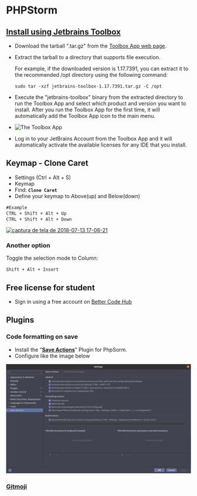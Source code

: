 # PHPStorm

## [Install using Jetbrains Toolbox](https://www.jetbrains.com/help/phpstorm/installation-guide.html#toolbox)

* Download the tarball ".tar.gz" from the [Toolbox App web page](https://www.jetbrains.com/toolbox/app/).
* Extract the tarball to a directory that supports file execution.

  For example, if the downloaded version is 1.17.7391, you can extract it to the recommended /opt directory using the following command:

  ```text
  sudo tar -xzf jetbrains-toolbox-1.17.7391.tar.gz -C /opt
  ```

* Execute the "jetbrains-toolbox" binary from the extracted directory to run the Toolbox App and select which product and version you want to install. After you run the Toolbox App for the first time, it will automatically add the Toolbox App icon to the main menu.
* ![The Toolbox App](https://www.jetbrains.com/help/img/idea/2020.3/ps_toolbox_app_lin.png)
* Log in to your JetBrains Account from the Toolbox App and it will automatically activate the available licenses for any IDE that you install.

## Keymap - Clone Caret

* Settings  \(Ctrl + Alt + S\)
* Keymap 
* Find: **`Clone Caret`**
* Define your keymap to Above\(up\) and Below\(down\)

```text
#Example
CTRL + Shift + Alt + Up
CTRL + Shift + Alt + Down
```

[![captura de tela de 2018-07-13 17-06-21](https://user-images.githubusercontent.com/3949238/42711801-b3f5018e-86bf-11e8-801a-704d7aaa942a.png)](https://user-images.githubusercontent.com/3949238/42711801-b3f5018e-86bf-11e8-801a-704d7aaa942a.png)

### Another option

Toggle the selection mode to Column:

```text
Shift + Alt + Insert
```

## Free license for student

* Sign in using a free account on [Better Code Hub](https://bettercodehub.com/pricing)

## Plugins

### Code formatting on save

* Install the "[**Save Actions**](https://plugins.jetbrains.com/plugin/7642-save-actions)" Plugin for PhpSorm.
* Configure like the image below

![](../../../.gitbook/assets/captura-de-tela-de-2020-12-15-03-14-12.png)

### [Gitmoji](https://plugins.jetbrains.com/plugin/10315-gitmoji)



